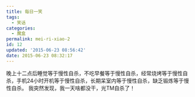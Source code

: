 ```yaml
---
title: 每日一笑
tags:
  - 笑话
categories:
  - 魔盒
permalink: mei-ri-xiao-2
id: 12
updated: '2015-06-23 08:56:42'
date: 2015-06-23 08:32:17
---
```


晚上十二点后睡觉等于慢性自杀，不吃早餐等于慢性自杀，经常烧烤等于慢性自杀，手机24小时开机等于慢性自杀，长期呆室内等于慢性自杀，缺乏锻炼等于慢性自杀。 我突然发现，我一天啥都没干，光TM自杀了！
